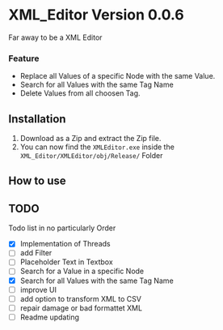 # XML_Editor Version 0.0.6
Far away to be a XML Editor <br>
### Feature
* Replace all Values of a specific Node with the same Value.
* Search for all Values with the same Tag Name
* Delete Values from all choosen Tag.

## Installation
1. Download as a Zip and extract the Zip file. 
2. You can now find the `XMLEditor.exe` inside the `XML_Editor/XMLEditor/obj/Release/` Folder

## How to use

## TODO
Todo list in no particularly Order
- [X] Implementation of Threads
- [ ] add Filter
- [ ] Placeholder Text in Textbox
- [ ] Search for a Value in a specific Node
- [X] Search for all Values with the same Tag Name
- [ ] improve UI
- [ ] add option to transform XML to CSV
- [ ] repair damage or bad formattet XML
- [ ] Readme updating
